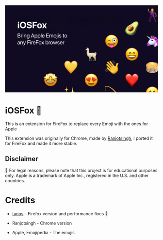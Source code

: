 ![tanos-frontend](https://raw.githubusercontent.com/tanosshi/iOSFox/main/thumbnail.png)

# iOSFox 🚧

This is an extension for FireFox to replace every Emoji with the ones for Apple

This extension was originally for Chrome, made by [Ranjotsingh](https://github.com/ranjotsingh), I ported it for FireFox and made it more stable.

## Disclaimer

🚨 For legal reasons, please note that this project is for educational purposes only. Apple is a trademark of Apple Inc., registered in the U.S. and other countries.

# Credits

- [tanos](https://github.com/tanosshi) - Firefox version and performance fixes 🚧

- Ranjotsingh - Chrome version

- Apple, Emojipedia - The emojis
